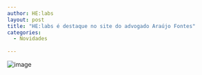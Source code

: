 ```yaml
---
author: HE:labs
layout: post
title: "HE:labs é destaque no site do advogado Araújo Fontes"
categories:
  - Novidades
     
---
```


![image](/blog/images/posts/2012-10-29/araujoadvogados.jpg)